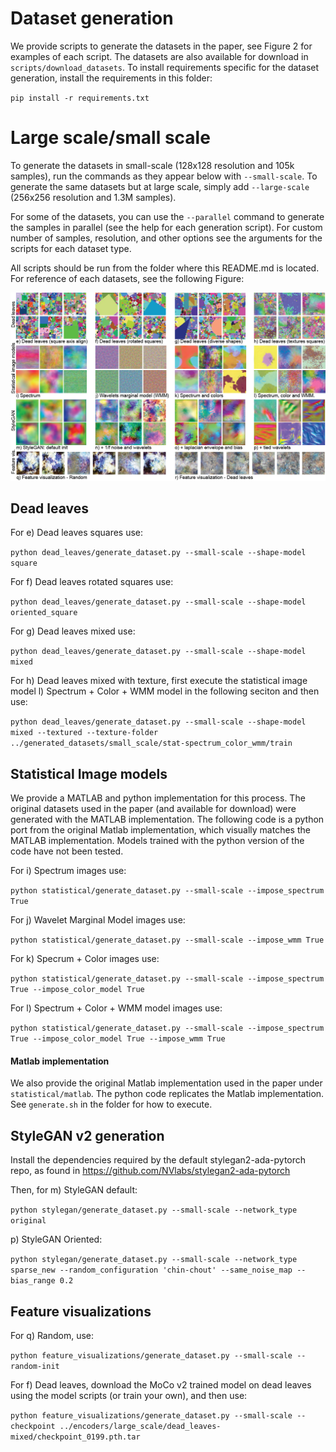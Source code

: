 # Dataset generation
We provide scripts to generate the datasets in the paper, see Figure 2 for examples of each script. The datasets are also available for download in `scripts/download_datasets`. 
To install requirements specific for the dataset generation, install the requirements in this folder:

`pip install -r requirements.txt`


# Large scale/small scale
To generate the datasets in small-scale (128x128 resolution and 105k samples), 
run the commands as they appear below with `--small-scale`.
To generate the same datasets but at large scale, simply add `--large-scale` (256x256 resolution and 1.3M samples). 

For some of the datasets, you can use the `--parallel` command to generate the samples in parallel (see the help for each generation script). For custom number of samples, resolution, and other options 
see the arguments for the scripts for each dataset type. 

All scripts should be run from the folder where this README.md is located. For reference of each datasets, see the following Figure:

![Example images](readme_assets/all_models.jpg)

## Dead leaves
For e) Dead leaves squares use:

`python dead_leaves/generate_dataset.py --small-scale --shape-model square`

For f) Dead leaves rotated squares use:

`python dead_leaves/generate_dataset.py --small-scale --shape-model oriented_square`

For g) Dead leaves mixed use:

`python dead_leaves/generate_dataset.py --small-scale --shape-model mixed`

For h) Dead leaves mixed with texture, first execute the statistical image model l) Spectrum + Color + WMM model in the following seciton and then use:

`python dead_leaves/generate_dataset.py --small-scale --shape-model mixed --textured --texture-folder ../generated_datasets/small_scale/stat-spectrum_color_wmm/train`



## Statistical Image models
We provide a MATLAB and python implementation for this process. The original datasets 
used in the paper (and available for download) were generated with the MATLAB implementation. 
The following code is a python port from the original Matlab implementation, which visually matches the MATLAB implementation. 
Models trained with the python version of the code have not been tested. 

For i) Spectrum images use:

`python statistical/generate_dataset.py --small-scale --impose_spectrum True`

For j) Wavelet Marginal Model images use:

`python statistical/generate_dataset.py --small-scale --impose_wmm True`

For k) Specrum + Color images use:

`python statistical/generate_dataset.py --small-scale --impose_spectrum True --impose_color_model True`

For l) Spectrum + Color + WMM model images use:

`python statistical/generate_dataset.py --small-scale --impose_spectrum True --impose_color_model True --impose_wmm True`

#### Matlab implementation
We also provide the original Matlab implementation used in the paper under 
`statistical/matlab`. The python code replicates the Matlab implementation. See `generate.sh` in the folder for how to execute.


## StyleGAN v2 generation
Install the dependencies required by the default stylegan2-ada-pytorch repo, as found in
https://github.com/NVlabs/stylegan2-ada-pytorch


Then, for m) StyleGAN default:

`python stylegan/generate_dataset.py --small-scale --network_type original`

<!-- 
n) StyleGAN High Frequency:

`python stylegan/generate_dataset.py`

o) StyleGAN Sparse:

`python stylegan/generate_dataset.py `
-->

p) StyleGAN Oriented:

`python stylegan/generate_dataset.py --small-scale --network_type sparse_new --random_configuration 'chin-chout' --same_noise_map --bias_range 0.2`


## Feature visualizations
For q) Random, use:

`python feature_visualizations/generate_dataset.py --small-scale --random-init`

For f) Dead leaves, download the MoCo v2 trained model on dead leaves using the model scripts (or train your own), and then use:

`python feature_visualizations/generate_dataset.py --small-scale --checkpoint ../encoders/large_scale/dead_leaves-mixed/checkpoint_0199.pth.tar`
